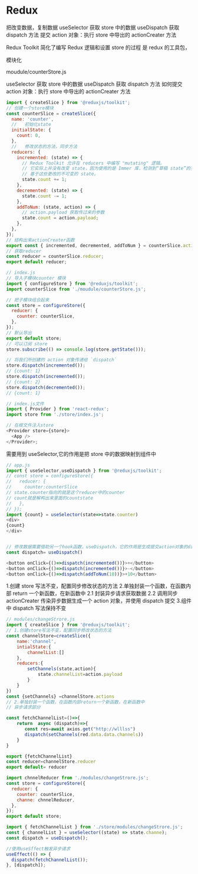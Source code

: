 # Redux

把改变数据，复制数据
useSelector 获取 store 中的数据
useDispatch 获取 dispatch 方法
提交 action 对象：执行 store 中导出的 actionCreater 方法

Redux Toolkit
简化了编写 Redux 逻辑和设置 store 的过程
是 redux 的工具包，

模块化

moudule/counterStore.js

useSelector 获取 store 中的数据
useDispatch 获取 dispatch 方法
如何提交 action 对象：执行 store 中导出的 actionCreater 方法

<!-- counterStore -->

```js
import { createSlice } from '@reduxjs/toolkit';
// 创建一个store模块
const counterSlice = createSlice({
  name: 'counter',
  //   初始化state
  initialState: {
    count: 0,
  },
  //   修改状态的方法，同步方法
  reducers: {
    incremented: (state) => {
      // Redux Toolkit 允许在 reducers 中编写 "mutating" 逻辑。
      // 它实际上并没有改变 state，因为使用的是 Immer 库，检测到“草稿 state”的变化并产生一个全新的
      // 基于这些更改的不可变的 state。
      state.count += 1;
    },
    decremented: (state) => {
      state.count -= 1;
    },
    addToNum: (state, action) => {
      // action.payload 获取传过来的参数
      state.count = action.payload;
    },
  },
});
// 结构出来actionCreater函数
export const { incremented, decremented, addToNum } = counterSlice.actions;
// 获取reducer
const reducer = counterSlice.reducer;
export default reducer;
```

```js
// index.js
// 导入子模块counter 模块
import { configureStore } from '@reduxjs/toolkit';
import counterSlice from './moudule/counterStore.js';

// 把子模块组合起来
const store = configureStore({
  reducer: {
    counter: counterSlice,
  },
});
// 默认导出
export default store;
// 可以订阅 store
store.subscribe(() => console.log(store.getState()));

// 将我们所创建的 action 对象传递给 `dispatch`
store.dispatch(incremented());
// {count: 1}
store.dispatch(incremented());
// {count: 2}
store.dispatch(decremented());
// {count: 1}
```

<!-- 为react注入store -->

```js
// index.js文件
import { Provider } from 'react-redux';
import store from './store/index.js';

// 在根文件注入store
<Provider store={store}>
  <App />
</Provider>;
```

<!-- 在组件中使用store数据 -->

需要用到 useSelector,它的作用是把 store 中的数据映射到组件中

```js
// app.js
import { useSelector,useDispatch } from '@reduxjs/toolkit';
// const store = configureStore({
//   reducer: {
//     counter:counterSlice
// state.counter指向的就是这个reducer中的counter
// count就是解构出来里面的countstate
//   },
// });
import {count} = useSelector(state=>state.counter)
<div>
{count}
</div>


// 修改数据需要借助另一个hook函数，useDispatch，它的作用是生成提交action对象的dispatch函数
const dispatch= useDispatch()

<button onClick={()=>dispatch(incremented())}>+</button>
<button onClick={()=>dispatch(incremented())}>-</button>
<button onClick={()=>dispatch(addToNum(10))}>+10</button>

```

<!-- 异步操作 -->

1.创建 store 写法不变，配置同步修改状态的方法 2.单独封装一个函数，在函数内部 return 一个新函数，在新函数中
2.1 封装异步请求获取数据
2.2 调用同步 actionCreater 传染异步数据生成一个 action 对象，并使用 dispatch 提交 3.组件中 dispatch 写法保持不变

```js
// modules/changeStrore.js
import { createSlice } from '@reduxjs/toolkit';
// 1.创建store写法不变，配置同步修改状态的方法
const channelStore=createSlice({
    name:'channel',
    intialState:{
        channelList:[]
    },
    reducers:{
        setChannels(state,action){
            state.channelList=action.payload
        }
    }
})
const {setChannels} =channelStore.actions
// 2.单独封装一个函数，在函数内部return一个新函数，在新函数中
// 异步请求部分

const fetchChannelList=()=>{
    return  async (dispatch)=>{
       const res=await axios.get("http://wlllss")
       dispatch(setChannels(red.data.data.channels))
    }
}

export {fetchChannelList}
const reducer=channelStore.reducer
export default= reducer

```

<!-- 入口文件组合起来 -->

```js
import chnnelReducer from './modules/changeStrore.js';
const store = configureStore({
  reducer: {
    counter: counterSlice,
    channe: chnnelReducer,
  },
});
export default store;
```

<!-- 组件中使用 -->

```js
import { fetchChannelList } from './store/modules/changeStrore.js';
const { channelList } = useSelector((state) => state.channe);
const dispatch = useDispatch();

//使用useSffect触发异步请求
useEffect(() => {
  dispatch(fetchChannelList());
}, [dispatch]);
```
